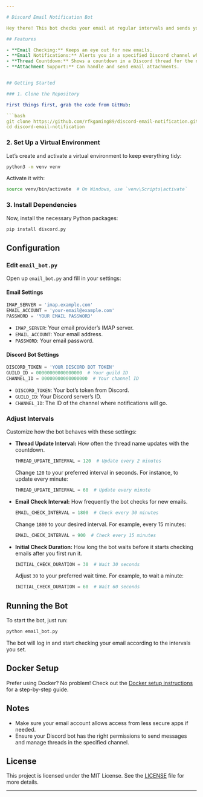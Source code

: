 ```yaml
---

# Discord Email Notification Bot

Hey there! This bot checks your email at regular intervals and sends you notifications in a Discord channel. Plus, it updates a Discord thread with a countdown to the next email check and supports attachments. Pretty cool, right?

## Features

- **Email Checking:** Keeps an eye out for new emails.
- **Email Notifications:** Alerts you in a specified Discord channel when new emails arrive.
- **Thread Countdown:** Shows a countdown in a Discord thread for the next email check.
- **Attachment Support:** Can handle and send email attachments.


## Getting Started

### 1. Clone the Repository

First things first, grab the code from GitHub:

```bash
git clone https://github.com/rfkgaming89/discord-email-notification.git
cd discord-email-notification
```

### 2. Set Up a Virtual Environment

Let’s create and activate a virtual environment to keep everything tidy:

```bash
python3 -m venv venv
```

Activate it with:

```bash
source venv/bin/activate  # On Windows, use `venv\Scripts\activate`
```

### 3. Install Dependencies

Now, install the necessary Python packages:

```bash
pip install discord.py
```

## Configuration

### Edit `email_bot.py`

Open up `email_bot.py` and fill in your settings:

#### Email Settings

```python
IMAP_SERVER = 'imap.example.com'
EMAIL_ACCOUNT = 'your-email@example.com'
PASSWORD = 'YOUR EMAIL PASSWORD'
```

- `IMAP_SERVER`: Your email provider’s IMAP server.
- `EMAIL_ACCOUNT`: Your email address.
- `PASSWORD`: Your email password.

#### Discord Bot Settings

```python
DISCORD_TOKEN = 'YOUR DISCORD BOT TOKEN'
GUILD_ID = 00000000000000000  # Your guild ID
CHANNEL_ID = 00000000000000000  # Your channel ID
```

- `DISCORD_TOKEN`: Your bot’s token from Discord.
- `GUILD_ID`: Your Discord server’s ID.
- `CHANNEL_ID`: The ID of the channel where notifications will go.

### Adjust Intervals

Customize how the bot behaves with these settings:

- **Thread Update Interval:** How often the thread name updates with the countdown.

  ```python
  THREAD_UPDATE_INTERVAL = 120  # Update every 2 minutes
  ```

  Change `120` to your preferred interval in seconds. For instance, to update every minute:

  ```python
  THREAD_UPDATE_INTERVAL = 60  # Update every minute
  ```

- **Email Check Interval:** How frequently the bot checks for new emails.

  ```python
  EMAIL_CHECK_INTERVAL = 1800  # Check every 30 minutes
  ```

  Change `1800` to your desired interval. For example, every 15 minutes:

  ```python
  EMAIL_CHECK_INTERVAL = 900  # Check every 15 minutes
  ```

- **Initial Check Duration:** How long the bot waits before it starts checking emails after you first run it.

  ```python
  INITIAL_CHECK_DURATION = 30  # Wait 30 seconds
  ```

  Adjust `30` to your preferred wait time. For example, to wait a minute:

  ```python
  INITIAL_CHECK_DURATION = 60  # Wait 60 seconds
  ```

## Running the Bot

To start the bot, just run:

```bash
python email_bot.py
```

The bot will log in and start checking your email according to the intervals you set.

## Docker Setup

Prefer using Docker? No problem! Check out the [Docker setup instructions](https://github.com/Rfkgaming89/discord-email-notification/tree/docker) for a step-by-step guide.

## Notes

- Make sure your email account allows access from less secure apps if needed.
- Ensure your Discord bot has the right permissions to send messages and manage threads in the specified channel.

## License

This project is licensed under the MIT License. See the [LICENSE](LICENSE) file for more details.

---
```


